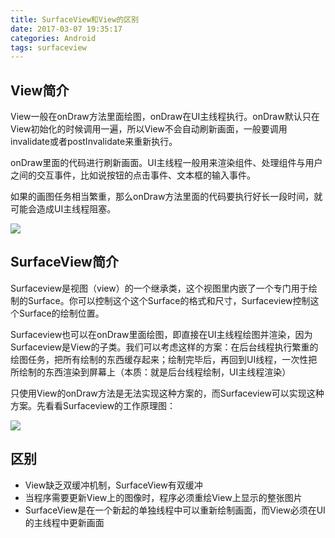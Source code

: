 ```yaml
---
title: SurfaceView和View的区别
date: 2017-03-07 19:35:17
categories: Android	
tags: surfaceview
---
```


<!-- more -->

## View简介

View一般在onDraw方法里面绘图，onDraw在UI主线程执行。onDraw默认只在View初始化的时候调用一遍，所以View不会自动刷新画面，一般要调用invalidate或者postInvalidate来重新执行。

onDraw里面的代码进行刷新画面。UI主线程一般用来渲染组件、处理组件与用户之间的交互事件，比如说按钮的点击事件、文本框的输入事件。

如果的画图任务相当繁重，那么onDraw方法里面的代码要执行好长一段时间，就可能会造成UI主线程阻塞。

![](http://o7y1sf21i.bkt.clouddn.com/blog/023/20160811221917915.png)


## SurfaceView简介

Surfaceview是视图（view）的一个继承类，这个视图里内嵌了一个专门用于绘制的Surface。你可以控制这个这个Surface的格式和尺寸，Surfaceview控制这个Surface的绘制位置。

Surfaceview也可以在onDraw里面绘图，即直接在UI主线程绘图并渲染，因为Surfaceview是View的子类。我们可以考虑这样的方案：在后台线程执行繁重的绘图任务，把所有绘制的东西缓存起来；绘制完毕后，再回到UI线程，一次性把所绘制的东西渲染到屏幕上（本质：就是后台线程绘制，UI主线程渲染）

只使用View的onDraw方法是无法实现这种方案的，而Surfaceview可以实现这种方案。先看看Surfaceview的工作原理图：

![](http://o7y1sf21i.bkt.clouddn.com/blog/023/20160811222116554)


## 区别

- View缺乏双缓冲机制，SurfaceView有双缓冲
- 当程序需要更新View上的图像时，程序必须重绘View上显示的整张图片
- SurfaceView是在一个新起的单独线程中可以重新绘制画面，而View必须在UI的主线程中更新画面

